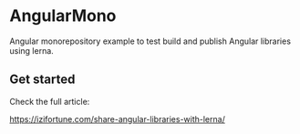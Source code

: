# AngularMono

Angular monorepository example to test build
and publish Angular libraries using lerna.

## Get started

Check the full article:

https://izifortune.com/share-angular-libraries-with-lerna/


